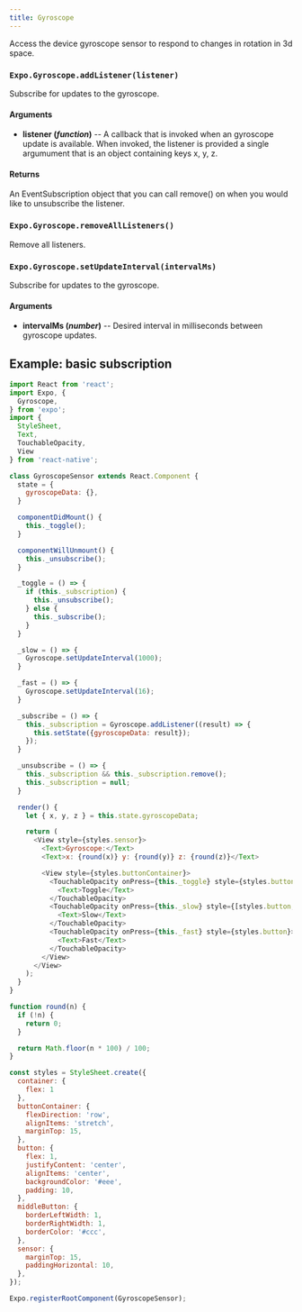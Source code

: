 ```yaml
---
title: Gyroscope
---
```


Access the device gyroscope sensor to respond to changes in rotation in 3d space.

### `Expo.Gyroscope.addListener(listener)`

Subscribe for updates to the gyroscope.

#### Arguments

-   **listener (_function_)** -- A callback that is invoked when an gyroscope update is available. When invoked, the listener is provided a single argumument that is an object containing keys x, y, z.

#### Returns

An EventSubscription object that you can call remove() on when you would like to unsubscribe the listener.

### `Expo.Gyroscope.removeAllListeners()`

Remove all listeners.

### `Expo.Gyroscope.setUpdateInterval(intervalMs)`

Subscribe for updates to the gyroscope.

#### Arguments

-   **intervalMs (_number_)** -- Desired interval in milliseconds between gyroscope updates.

## Example: basic subscription

```javascript
import React from 'react';
import Expo, {
  Gyroscope,
} from 'expo';
import {
  StyleSheet,
  Text,
  TouchableOpacity,
  View
} from 'react-native';

class GyroscopeSensor extends React.Component {
  state = {
    gyroscopeData: {},
  }

  componentDidMount() {
    this._toggle();
  }

  componentWillUnmount() {
    this._unsubscribe();
  }

  _toggle = () => {
    if (this._subscription) {
      this._unsubscribe();
    } else {
      this._subscribe();
    }
  }

  _slow = () => {
    Gyroscope.setUpdateInterval(1000);
  }

  _fast = () => {
    Gyroscope.setUpdateInterval(16);
  }

  _subscribe = () => {
    this._subscription = Gyroscope.addListener((result) => {
      this.setState({gyroscopeData: result});
    });
  }

  _unsubscribe = () => {
    this._subscription && this._subscription.remove();
    this._subscription = null;
  }

  render() {
    let { x, y, z } = this.state.gyroscopeData;

    return (
      <View style={styles.sensor}>
        <Text>Gyroscope:</Text>
        <Text>x: {round(x)} y: {round(y)} z: {round(z)}</Text>

        <View style={styles.buttonContainer}>
          <TouchableOpacity onPress={this._toggle} style={styles.button}>
            <Text>Toggle</Text>
          </TouchableOpacity>
          <TouchableOpacity onPress={this._slow} style={[styles.button, styles.middleButton]}>
            <Text>Slow</Text>
          </TouchableOpacity>
          <TouchableOpacity onPress={this._fast} style={styles.button}>
            <Text>Fast</Text>
          </TouchableOpacity>
        </View>
      </View>
    );
  }
}

function round(n) {
  if (!n) {
    return 0;
  }

  return Math.floor(n * 100) / 100;
}

const styles = StyleSheet.create({
  container: {
    flex: 1
  },
  buttonContainer: {
    flexDirection: 'row',
    alignItems: 'stretch',
    marginTop: 15,
  },
  button: {
    flex: 1,
    justifyContent: 'center',
    alignItems: 'center',
    backgroundColor: '#eee',
    padding: 10,
  },
  middleButton: {
    borderLeftWidth: 1,
    borderRightWidth: 1,
    borderColor: '#ccc',
  },
  sensor: {
    marginTop: 15,
    paddingHorizontal: 10,
  },
});

Expo.registerRootComponent(GyroscopeSensor);
```
